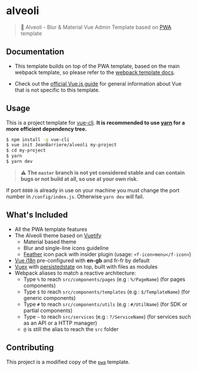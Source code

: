 # alveoli

> :page_facing_up: Alveoli - Blur &amp; Material Vue Admin Template based on [PWA](https://github.com/vuejs-templates/pwa) template

## Documentation

- This template builds on top of the PWA template, based on the main webpack template, so please refer to the [webpack template docs](http://vuejs-templates.github.io/webpack).

- Check out the [official Vue.js guide](http://vuejs.org/guide/) for general information about Vue that is not specific to this template.

## Usage

This is a project template for [vue-cli](https://github.com/vuejs/vue-cli). **It is recommended to use [yarn](https://yarnpkg.com) for a more efficient dependency tree.**

```bash
$ npm install -g vue-cli
$ vue init JeanBarriere/alveoli my-project
$ cd my-project
$ yarn
$ yarn dev
```

> :warning: **The `master` branch is not yet considered stable and can contain bugs or not build at all, so use at your own risk.**

If port `8080` is already in use on your machine you must change the port number in `/config/index.js`. Otherwise `yarn dev` will fail.

## What's Included

* All the PWA template features
* The Alveoli theme based on [Vuetify](https://vuetifyjs.com/)
  - Material based theme
  - Blur and single-line icons guideline
  - [Feather](https://github.com/feathericons/feather) icon pack with insider plugin (usage: `<f-icon>menu</f-icon>`)
* [Vue i18n](https://github.com/kazupon/vue-i18n) pre-configured with **en-gb** and fr-fr by default
* [Vuex](https://github.com/vuejs/vuex) with [persistedstate](https://github.com/robinvdvleuten/vuex-persistedstate) on top, built with files as modules
* Webpack aliases to match a reactive architecture:
  - Type `%` to reach `src/components/pages` (e.g : `%/PageName`) (for pages components)
  - Type `$` to reach `src/components/templates` (e.g : `$/TemplateName`) (for generic components)
  - Type `#` to reach `src/components/utils` (e.g : `#/UtilName`) (for SDK or partial components)
  - Type `~` to reach `src/services` (e.g : `?/ServiceName`) (for services such as an API or a HTTP manager)
  - `@` is still the alias to reach the `src` folder

## Contributing

This project is a modified copy of the [`pwa`](https://github.com/vuejs-templates/pwa) template.
